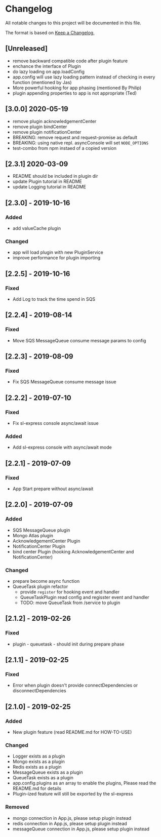 # Changelog
All notable changes to this project will be documented in this file.

The format is based on [Keep a Changelog](https://keepachangelog.com/en/1.0.0/),

## [Unreleased]
- remove backward compatible code after plugin feature
- enchance the interface of Plugin
- do lazy loading on app.loadConfig
- app.config will use lazy loading pattern instead of checking in every function (mentioned by Jas)
- More powerful hooking for app phasing (mentioned By Philip)
- plugin appending properties to app is not appropriate (Ted)

## [3.0.0] 2020-05-19
- remove plugin acknowledgementCenter
- remove plugin bindCenter
- remove plugin notificationCenter
- BREAKING: remove request and request-promise as default
- BREAKING: using native repl. asyncConsole will set `NODE_OPTIONS`
- test-combo from npm instaed of a copied version

## [2.3.1] 2020-03-09
- README should be included in plugin dir
- update Plugin tutorial in README
- update Logging tutorial in README

## [2.3.0] - 2019-10-16
### Added
- add valueCache plugin

### Changed
- app will load plugin with new PluginService
- improve performance for plugin importing

## [2.2.5] - 2019-10-16
### Fixed
- Add Log to track the time spend in SQS

## [2.2.4] - 2019-08-14
### Fixed
- Move SQS MessageQueue consume message params to config

## [2.2.3] - 2019-08-09
### Fixed
- Fix SQS MessageQueue consume message issue

## [2.2.2] - 2019-07-10
### Fixed
- Fix sl-express console async/await issue

### Added
- Add sl-express console with async/await mode

## [2.2.1] - 2019-07-09
### Fixed
- App Start prepare without async/await

## [2.2.0] - 2019-07-09
### Added
- SQS MessageQueue plugin
- Mongo Atlas plugin
- AcknowledgementCenter Plugin
- NotificationCenter Plugin
- bind center Plugin (hooking AcknowledgementCenter and NotificationCenter)
### Changed
- prepare become async function
- QueueTask plugin refactor
  - provide `register` for hooking event and handler
  - QueueTaskPlugin read config and regisster event and handler
  - TODO: move QueueTask from /service to plugin

## [2.1.2] - 2019-02-26
### Fixed
- plugin - queuetask - should init during prepare phase

## [2.1.1] - 2019-02-25
### Fixed
- Error when plugin doesn't provide connectDependencies or disconnectDependencies

## [2.1.0] - 2019-02-25
### Added
- New plugin feature (read README.md for HOW-TO-USE)

### Changed
- Logger exists as a plugin
- Mongo exists as a plugin
- Redis exists as a plugin
- MessageQueue exists as a plugin
- QueueTask exists as a plugin
- app.config.plugins as an array to enable the plugins, Please read the README.md for details
- Plugin-ized feature will still be exported by the sl-express

### Removed
- mongo connection in App.js, please setup plugin instead
- redis connection in App.js, please setup plugin instead
- messageQueue connection in App.js, please setup plugin instead

